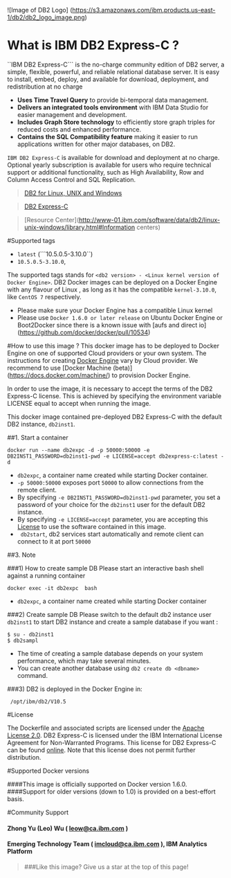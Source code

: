 ![Image of DB2 Logo]
(https://s3.amazonaws.com/ibm.products.us-east-1/db2/db2_logo_image.png)

# What is  IBM DB2 Express-C  ?

``IBM DB2 Express-C```  is the no-charge community edition of DB2 server,  a simple, flexible, powerful, and reliable relational database server. It is easy to install, embed, deploy, and available for download, deployment, and redistribution at no charge

* __Uses Time Travel Query__ to provide bi-temporal data management.
* __Delivers an integrated tools environment__ with IBM Data Studio for easier management and development.
* __Includes Graph Store technology__ to efficiently store graph triples for reduced costs and enhanced performance.
* __Contains the SQL Compatibility feature__ making it easier to run applications written for other major databases, on DB2.

```IBM DB2 Express-C``` is available for download and deployment at no charge. Optional yearly subscription is available for users who require technical support or additional functionality, such as High Availability, Row and Column Access Control and SQL Replication.

>[DB2 for Linux, UNIX and Windows](http://www-01.ibm.com/software/data/db2/linux-unix-windows/index.html)

>[DB2 Express-C ](http://www-01.ibm.com/software/data/db2/express-c/index.html)

>[Resource Center](http://www-01.ibm.com/software/data/db2/linux-unix-windows/library.html#Information centers)

#Supported tags

*  ```latest``` (```10.5.0.5-3.10.0``)
*  ```10.5.0.5-3.10.0```,

The supported tags stands for ```<db2 version> - <Linux kernel version of Docker Engine>```.
DB2 Docker images can be deployed on a Docker Engine with any flavour of Linux , as long as it has the compatible ```kernel-3.10.0```, like ```CentOS 7``` respectively.

* Please make sure your Docker Engine has a compatible Linux kernel
* Please use ```Docker 1.6.0 or later release``` on Ubuntu Docker Engine or Boot2Docker since there is a known issue with [aufs and direct io] (https://github.com/docker/docker/pull/10534)

#How to use this image ?
This docker image has to be deployed to Docker Engine on one of supported Cloud providers or your own system. The instructions for creating [Docker Engine](https://www.docker.com/whatisdocker/) vary by Cloud provider. We recommend to use [Docker Machine (beta)] (https://docs.docker.com/machine/)  to provision Docker Engine.

In order to use the image, it is necessary to accept the terms of the DB2 Express-C license. This is achieved by specifying the environment variable LICENSE equal to accept when running the image.

This docker image contained pre-deployed DB2 Express-C with the default DB2 instance, ```db2inst1```.

##1. Start a container

```shell
docker run --name db2expc -d -p 50000:50000 -e DB2INST1_PASSWORD=db2inst1-pwd -e LICENSE=accept db2express-c:latest -d
```

* ```db2expc```, a container name created while starting Docker container.
* ```-p 50000:50000``` exposes port ```50000``` to allow connections from the remote client.
* By specifying ```-e DB2INST1_PASSWORD=db2inst1-pwd``` parameter, you set a password of your choice for the `db2inst1` user for the default DB2 instance.
* By specifying ```-e LICENSE=accept``` parameter, you are accepting this [License](http://www-03.ibm.com/software/sla/sladb.nsf/displaylis/5DF1EE126832D3F185257DAB0064BEFA?OpenDocument)  to use the software contained in this image.
* ``` db2start```,  db2 services start automatically and remote client can connect to it at port ```50000```

##3. Note

###1) How to create sample DB
Please start an interactive bash shell against a running container

```shell
docker exec -it db2expc  bash
```

* ```db2expc```, a container name created while starting Docker container

###2) Create sample DB
Please switch to the default db2 instance user ```db2inst1``` to start DB2 instance and create a sample database if you want :

```shell
$ su - db2inst1
$ db2sampl
```

* The time of creating a sample database depends on your system performance, which may take several minutes.
* You can create another database using ```db2 create db <dbname>``` command.

###3) DB2 is deployed in the Docker Engine in:

```shell
 /opt/ibm/db2/V10.5
``` 

#License

The Dockerfile and associated scripts are licensed under the [Apache License 2.0](http://www.apache.org/licenses/LICENSE-2.0). DB2 Express-C is licensed under the IBM International License Agreement for Non-Warranted Programs. This license for DB2 Express-C can be found [online](http://www-03.ibm.com/software/sla/sladb.nsf/displaylis/5DF1EE126832D3F185257DAB0064BEFA?OpenDocument). Note that this license does not permit further distribution.

#Supported Docker versions

####This image is officially supported on Docker version 1.6.0.
####Support for older versions (down to 1.0) is provided on a best-effort basis.

#Community Support
#### Zhong Yu (Leo) Wu ( <leow@ca.ibm.com> )
#### Emerging Technology Team ( <imcloud@ca.ibm.com> ), IBM Analytics Platform

>###Like this image? Give us a star at the top of this page!   
